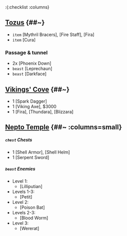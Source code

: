 :{:checklist :columns}

## [Tozus](@~) {##~}

* `item` [Mythril Bracers], [Fire Staff], [Fira]
* `item` [Cura]

### Passage & tunnel
* 2x [Phoenix Down]
* `beast` [Leprechaun]
* `beast` [Darkface]



## [Vikings' Cove](@~) {##~}

* 1 [Spark Dagger]
* 1 [Viking Axe], $3000
* 1 [Fira], [Thundara], [Blizzara]



## [Nepto Temple](@~) {##~ :columns=small}
##### `chest` Chests
* 1 [Shell Armor], [Shell Helm]
* 1 [Serpent Sword]
##### `beast` Enemies
- Level 1:
  * [Lilliputian]
- Levels 1-3:
  * [Petit]
- Level 2:
  * [Poison Bat]
- Levels 2-3:
  * [Blood Worm]
- Level 3:
  * [Wererat]
